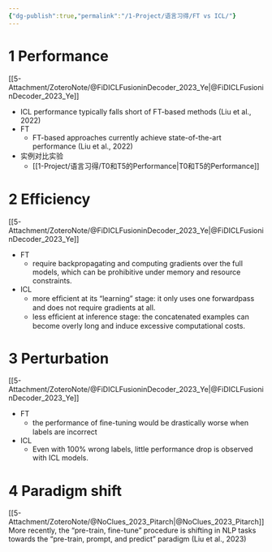 ```yaml
---
{"dg-publish":true,"permalink":"/1-Project/语言习得/FT vs ICL/"}
---
```


# 1 Performance
[[5-Attachment/ZoteroNote/@FiDICLFusioninDecoder_2023_Ye\|@FiDICLFusioninDecoder_2023_Ye]]
- ICL performance typically falls short of FT-based methods (Liu et al., 2022)
- FT
	- FT-based approaches currently achieve state-of-the-art performance (Liu et al., 2022)
- 实例对比实验
	- [[1-Project/语言习得/T0和T5的Performance\|T0和T5的Performance]]
# 2 Efficiency
[[5-Attachment/ZoteroNote/@FiDICLFusioninDecoder_2023_Ye\|@FiDICLFusioninDecoder_2023_Ye]]
- FT
	- require backpropagating and computing gradients over the full models, which can be prohibitive under memory and resource constraints.
- ICL
	- more efﬁcient at its “learning” stage: it only uses one forwardpass and does not require gradients at all.
	- less efﬁcient at inference stage: the concatenated examples can become overly long and induce excessive computational costs.
# 3 Perturbation
[[5-Attachment/ZoteroNote/@FiDICLFusioninDecoder_2023_Ye\|@FiDICLFusioninDecoder_2023_Ye]]
- FT
	- the performance of ﬁne-tuning would be drastically worse when labels are incorrect
- ICL
	- Even with 100% wrong labels, little performance drop is observed with ICL models.
# 4 Paradigm shift
[[5-Attachment/ZoteroNote/@NoClues_2023_Pitarch\|@NoClues_2023_Pitarch]]
More recently, the “pre-train, fine-tune” procedure is shifting in NLP tasks towards the “pre-train, prompt, and predict” paradigm (Liu et al., 2023)